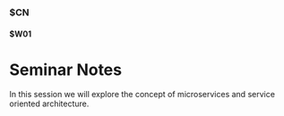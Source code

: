 ### $CN
#### $W01

# Seminar Notes

In this session we will explore the concept of microservices and service oriented architecture. 